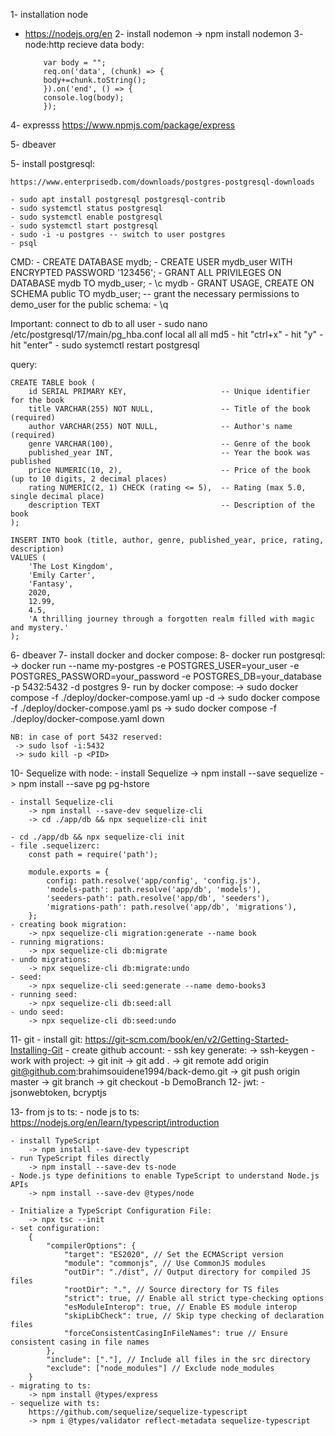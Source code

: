 1- installation node 
 - https://nodejs.org/en
2- install nodemon
 -> npm install nodemon 
3- node:http recieve data body:
    ```
        var body = "";
        req.on('data', (chunk) => {
        body+=chunk.toString();
        }).on('end', () => {
        console.log(body);
        });
    ```
4- expresss
    https://www.npmjs.com/package/express

5- dbeaver

5- install postgresql:

    https://www.enterprisedb.com/downloads/postgres-postgresql-downloads

    - sudo apt install postgresql postgresql-contrib
    - sudo systemctl status postgresql
    - sudo systemctl enable postgresql
    - sudo systemctl start postgresql
    - sudo -i -u postgres -- switch to user postgres
    - psql

 CMD:
    - CREATE DATABASE mydb;
    - CREATE USER mydb_user WITH ENCRYPTED PASSWORD '123456';
    - GRANT ALL PRIVILEGES ON DATABASE mydb TO mydb_user;
    - \c mydb
    - GRANT USAGE, CREATE ON SCHEMA public TO mydb_user;        -- grant the necessary permissions to demo_user for the public schema:
    - \q

 Important: connect to db to all user
    - sudo nano /etc/postgresql/17/main/pg_hba.conf
        local   all             all                                     md5
    - hit "ctrl+x" 
    - hit "y"
    - hit "enter"
    - sudo systemctl restart postgresql

 query:

    CREATE TABLE book (
        id SERIAL PRIMARY KEY,                     -- Unique identifier for the book
        title VARCHAR(255) NOT NULL,               -- Title of the book (required)
        author VARCHAR(255) NOT NULL,              -- Author's name (required)
        genre VARCHAR(100),                        -- Genre of the book
        published_year INT,                        -- Year the book was published
        price NUMERIC(10, 2),                      -- Price of the book (up to 10 digits, 2 decimal places)
        rating NUMERIC(2, 1) CHECK (rating <= 5),  -- Rating (max 5.0, single decimal place)
        description TEXT                           -- Description of the book
    );

    INSERT INTO book (title, author, genre, published_year, price, rating, description)
    VALUES (
        'The Lost Kingdom',
        'Emily Carter',
        'Fantasy',
        2020,
        12.99,
        4.5,
        'A thrilling journey through a forgotten realm filled with magic and mystery.'
    );


6- dbeaver
7- install docker and docker compose:
8- docker run postgresql:
    -> docker run --name my-postgres -e POSTGRES_USER=your_user -e POSTGRES_PASSWORD=your_password -e POSTGRES_DB=your_database -p 5432:5432 -d postgres
9- run by docker compose:
    -> sudo docker compose -f ./deploy/docker-compose.yaml up -d
    -> sudo docker compose -f ./deploy/docker-compose.yaml ps
    -> sudo docker compose -f ./deploy/docker-compose.yaml down

    NB: in case of port 5432 reserved:
     -> sudo lsof -i:5432
     -> sudo kill -p <PID>

10- Sequelize with node:
    - install Sequelize
        -> npm install --save sequelize
        -> npm install --save pg pg-hstore

    - install Sequelize-cli
        -> npm install --save-dev sequelize-cli
        -> cd ./app/db && npx sequelize-cli init

    - cd ./app/db && npx sequelize-cli init
    - file .sequelizerc:
        const path = require('path');

        module.exports = {
            config: path.resolve('app/config', 'config.js'),
            'models-path': path.resolve('app/db', 'models'),
            'seeders-path': path.resolve('app/db', 'seeders'),
            'migrations-path': path.resolve('app/db', 'migrations'),
        };
    - creating book migration:
        -> npx sequelize-cli migration:generate --name book
    - running migrations:
        -> npx sequelize-cli db:migrate
    - undo migrations:
        -> npx sequelize-cli db:migrate:undo
    - seed:
        -> npx sequelize-cli seed:generate --name demo-books3
    - running seed:
        -> npx sequelize-cli db:seed:all
    - undo seed:
        -> npx sequelize-cli db:seed:undo

11- git
    - install git:
        https://git-scm.com/book/en/v2/Getting-Started-Installing-Git
    - create github account:
    - ssh key generate:
        -> ssh-keygen
    - work with project:
        -> git init
        -> git add .
        -> git remote add origin git@github.com:brahimsouidene1994/back-demo.git
        -> git push origin master
        -> git branch
        -> git checkout -b DemoBranch
12- jwt:
    - jsonwebtoken, bcryptjs 

13- from js to ts:
    - node js to ts:
        https://nodejs.org/en/learn/typescript/introduction

    - install TypeScript
        -> npm install --save-dev typescript 
    - run TypeScript files directly
        -> npm install --save-dev ts-node 
    - Node.js type definitions to enable TypeScript to understand Node.js APIs
        -> npm install --save-dev @types/node
    
    - Initialize a TypeScript Configuration File:
        -> npx tsc --init
    - set configuration:
        {
            "compilerOptions": {
                "target": "ES2020", // Set the ECMAScript version
                "module": "commonjs", // Use CommonJS modules
                "outDir": "./dist", // Output directory for compiled JS files
                "rootDir": ".", // Source directory for TS files
                "strict": true, // Enable all strict type-checking options
                "esModuleInterop": true, // Enable ES module interop
                "skipLibCheck": true, // Skip type checking of declaration files
                "forceConsistentCasingInFileNames": true // Ensure consistent casing in file names
            },
            "include": ["."], // Include all files in the src directory
            "exclude": ["node_modules"] // Exclude node_modules
        }
    - migrating to ts:
        -> npm install @types/express
    - sequelize with ts:
        https://github.com/sequelize/sequelize-typescript
        -> npm i @types/validator reflect-metadata sequelize-typescript